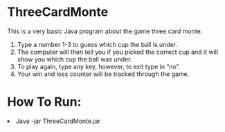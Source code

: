 # ThreeCardMonte

This is a very basic Java program about the game three card monte. 
<ol>
<li>Type a number 1-3 to guess which cup the ball is under.</li> 
<li>The computer will then tell you if you picked the correct cup and it will show you which cup the ball was under.</li>
<li>To play again, type any key, however, to exit type in “no”.</li> 
<li>Your win and loss counter will be tracked through the game.</li>
</ol>

# How To Run:

<li> Java -jar ThreeCardMonte.jar </li>
